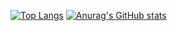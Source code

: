 [![Top Langs](https://github-readme-stats.vercel.app/api/top-langs/?username=mihaid10&langs_count=8&layout=compact)](https://github.com/anuraghazra/github-readme-stats)
[![Anurag's GitHub stats](https://github-readme-stats.vercel.app/api?username=mihaid10&count_private=true&show_icons=true&include_all_commits=true)](https://github.com/anuraghazra/github-readme-stats)
